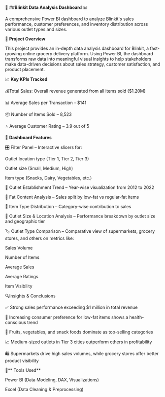 🛒 ##**Blinkit Data Analysis Dashboard** 📊

A comprehensive Power BI dashboard to analyze Blinkit's sales performance, customer preferences, and inventory distribution across various outlet types and sizes.


📌 **Project Overview**

This project provides an in-depth data analysis dashboard for Blinkit, a fast-growing online grocery delivery platform. Using Power BI, the dashboard transforms raw data into meaningful visual insights to help stakeholders make data-driven decisions about sales strategy, customer satisfaction, and product placement.

📈 **Key KPIs Tracked**

💰Total Sales: Overall revenue generated from all items sold ($1.20M)

📊 Average Sales per Transaction – $141

📦 Number of Items Sold – 8,523

⭐ Average Customer Rating – 3.9 out of 5

🚀 **Dashboard Features**

🎛️ Filter Panel – Interactive slicers for:

Outlet location type (Tier 1, Tier 2, Tier 3)

Outlet size (Small, Medium, High)

Item type (Snacks, Dairy, Vegetables, etc.)

📅 Outlet Establishment Trend – Year-wise visualization from 2012 to 2022

🥛 Fat Content Analysis – Sales split by low-fat vs regular-fat items

📂 Item Type Distribution – Category-wise contribution to sales

🏬 Outlet Size & Location Analysis – Performance breakdown by outlet size and geographic tier

🏷️ Outlet Type Comparison – Comparative view of supermarkets, grocery stores, and others on metrics like:

Sales Volume

Number of Items

Average Sales

Average Ratings

Item Visibility

🔍Insights & Conclusions


✅ Strong sales performance exceeding $1 million in total revenue

🥗 Increasing consumer preference for low-fat items shows a health-conscious trend

🍎 Fruits, vegetables, and snack foods dominate as top-selling categories

📈 Medium-sized outlets in Tier 3 cities outperform others in profitability

🛍️ Supermarkets drive high sales volumes, while grocery stores offer better product visibility

🧰** Tools Used**

Power BI (Data Modeling, DAX, Visualizations)

Excel (Data Cleaning & Preprocessing)


